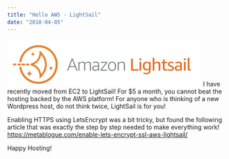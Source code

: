 ```yaml
---
title: "Hello AWS - LightSail"
date: "2018-04-05"
---
```


[![](images/LightSail.png)](https://www.thesterk.com/wp-content/uploads/2018/04/LightSail.png) I have recently moved from EC2 to LightSail! For $5 a month, you cannot beat the hosting backed by the AWS platform! For anyone who is thinking of a new Wordpress host, do not think twice, LightSail is for you!

Enabling HTTPS using LetsEncrypt was a bit tricky, but found the following article that was exactly the step by step needed to make everything work! https://metablogue.com/enable-lets-encrypt-ssl-aws-lightsail/

Happy Hosting!
